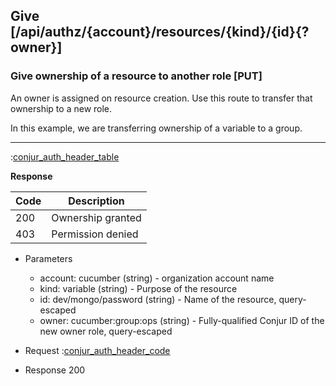 ## Give [/api/authz/{account}/resources/{kind}/{id}{?owner}]

### Give ownership of a resource to another role [PUT]

An owner is assigned on resource creation. Use this route to transfer that ownership to a new role.

In this example, we are transferring ownership of a variable to a group.

---

:[conjur_auth_header_table](partials/conjur_auth_header_table.md)

**Response**

|Code|Description|
|----|-----------|
|200|Ownership granted|
|403|Permission denied|

+ Parameters
    + account: cucumber (string) - organization account name
    + kind: variable (string) - Purpose of the resource
    + id: dev/mongo/password (string) - Name of the resource, query-escaped
    + owner: cucumber:group:ops (string) - Fully-qualified Conjur ID of the new owner role, query-escaped

+ Request
    :[conjur_auth_header_code](partials/conjur_auth_header_code.md)

+ Response 200
